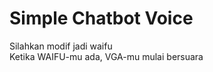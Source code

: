 <h1>Simple Chatbot Voice</h1>
Silahkan modif jadi waifu<br>
Ketika WAIFU-mu ada, VGA-mu mulai bersuara
